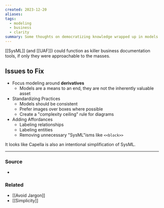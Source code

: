 ```yaml
---
created: 2023-12-20
aliases: 
tags:
  - modeling
  - business
  - clarity
summary: Some thoughts on democratizing knowledge wrapped up in models.
---
```

[[SysML]] (and [[UAF]]) could function as killer business documentation tools, if only they were approachable to the masses. 

## Issues to Fix
- Focus modeling around **derivatives**
	- Models are a means to an end, they are not the inherently valuable asset
- Standardizing Practices
	- Models should be consistent
	- Prefer images over boxes where possible
	- Create a "complexity ceiling" rule for diagrams
- Adding Affordances
	- Labeling relationships
	- Labeling entities
	- Removing unnecessary "SysML"isms like `<<block>>`

It looks like Capella is also an intentional simplification of SysML.

****
### Source
- 

### Related
- [[Avoid Jargon]]
- [[Simplicity]]